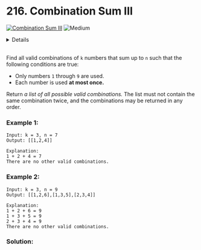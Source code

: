 # 216. Combination Sum III

[![Combination Sum III](https://img.shields.io/badge/-Leetcode-grey?style=for-the-badge&logo=Leetcode&logoColor=Gray)](https://leetcode.com/problems/combination-sum-iii/) ![Medium](https://img.shields.io/badge/-Medium-green?style=for-the-badge&logoColor=green)

<details>
Author: Avinash Yadav<br>
Date: 05-01-2024
</details><br>

Find all valid combinations of `k` numbers that sum up to `n` such that the following conditions are true:
- Only numbers `1` through `9` are used.
- Each number is used **at most once.**

Return *a list of all possible valid combinations.* 
The list must not contain the same combination twice, and the combinations may be returned in any order.

### Example 1:

```
Input: k = 3, n = 7
Output: [[1,2,4]]

Explanation:
1 + 2 + 4 = 7
There are no other valid combinations.
```


### Example 2:
```
Input: k = 3, n = 9
Output: [[1,2,6],[1,3,5],[2,3,4]]

Explanation:
1 + 2 + 6 = 9
1 + 3 + 5 = 9
2 + 3 + 4 = 9
There are no other valid combinations.
```


### Solution:

```cpp



```


